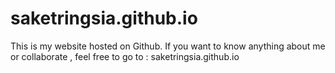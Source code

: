 # saketringsia.github.io

This is my website hosted on Github. If you want to know anything about me or collaborate , feel free to go to :
saketringsia.github.io
